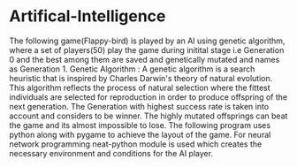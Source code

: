 # Artifical-Intelligence
The following game(Flappy-bird) is played by an AI using genetic algorithm, where a set of players(50) play the game during initital stage i.e Generation 0 and the best among them are saved and genetically mutated and names as Generation 1.
Genetic Algorithm : A genetic algorithm is a search heuristic that is inspired by Charles Darwin's theory of natural evolution. This algorithm reflects the process of natural selection where the fittest individuals are selected for reproduction in order to produce offspring of the next generation.
The Generation with highest success rate is taken into account and considers to be winner. The highly mutated offsprings can beat the game and its almost impossible to lose.
The following program uses python along with pygame to achieve the layout of the game.
For neural network programming neat-python module is used which creates the necessary environment and conditions for the AI player.
